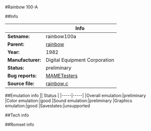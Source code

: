 #Rainbow 100-A

##Info

||Info|
|-----|-----|
|**Setname:**|rainbow100a
|**Parent:**|[rainbow](rainbow.md)
|**Year:**|1982
|**Manufacturer:**|Digital Equipment Corporation
|**Status:**|preliminary
|**Bug reports:**|[MAMETesters](http://mametesters.org/view_all_set.php?type=1&temporary=y&search=rainbow.c)
|**Source file:**|[rainbow.c](https://github.com/mamedev/mame/blob/master/src/mess/drivers/rainbow.c)

##Emulation info
|| Status |
|-----|-----|
|Overall emulation:|preliminary
|Color emulation:|good
|Sound emulation:|preliminary
|Graphics emulation:|good
|Savestates:|unsupported

##Tech info

##Romset info

<!--- START OF EDITED COMMENT DO NOT TOUCH TEXT ABOVE-->
